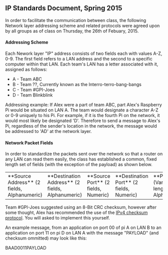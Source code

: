 ## IP Standards Document, Spring 2015
In order to facilitate the communication between class, the following Network layer addressing scheme and related protocols were agreed upon by all groups as of class on Thursday, the 26th of Febuary, 2015.

#### Addressing Scheme
Each Nework layer "IP" address consists of two fields each with values A-Z, 0-9. The first field refers to a LAN address and the second to a specific computer within that LAN. Each team's LAN has a letter associated with it, assigned as follows:

<ul>
	<li>A - Team ABC</li>
	<li>B - Team ??, Currently known as the Interro-terro-bang-bangs</li>
	<li>C - Team #GPI-Joes</li>
	<li>D - Team Blinkblink</li>
</ul>

Addressing example: If Alex were a part of team ABC, part Alex's Raspberry Pi would be situated on LAN A. The team would designate a character A-Z or 0-9 uniquely to his Pi. For example, if it is the fourth Pi on the network, it would most likely be designated 'D'. Therefore to send a message to Alex's Pi, regardless of the sender's location in the network, the message would be addressed to 'AD' at the network layer.

#### Network Packet Fields
In order to standardize the packets sent over the network so that a router on any LAN can read them easily, the class has established a common, fixed length set of fields (with the exception of the payload) as shown below.

<table>
	<tr>
		<td>**Source Address** (2 fields, Alphanumeric)</td>
		<td>**Destination Address** (2 fields, Alphanumeric)</td>
		<td>**Source Port** (2 fields, Numeric)</td>
		<td>**Destination Port** (2 fields, Numeric)</td>
		<td>**Payload** (Variable length, Alphanumeric)</td>
		<td>**Checksum** (2 fields, hexidecimal)</td>
	</tr>
</table>

Team #GPI-Joes suggested using an 8-Bit CRC checksum, however after some thought, Alex has recommended the use of the <a href="http://en.wikipedia.org/wiki/IPv4_header_checksum">IPv4 checksum protocol</a>. You will asked to implement this yourself.

An example message, from an application on port 00 of pi A on LAN B to an application on port 11 on pi D on LAN A with the message "PAYLOAD" (and checksum ommitted) may look like this:

<div style="margin: 0 auto;">BAAD0011PAYLOAD</div>

